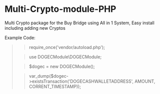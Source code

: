 # Multi-Crypto-module-PHP
Multi Crypto package for the Buy Bridge using All in 1 System, Easy install including adding new Cryptos

Example Code:

> <?php

> require_once('vendor/autoload.php');

> use DOGECModule\DOGECModule;

> $dogec = new DOGECModule();

>var_dump($dogec->existsTransaction('DOGECASHWALLETADDRESS', AMOUNT, CORRENT_TIMESTAMP));
